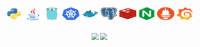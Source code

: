 ##

<div align="center" style="margin: 10px;">
    <img align="center" alt="Python" height="30" width="40" src="https://raw.githubusercontent.com/devicons/devicon/master/icons/python/python-original.svg">
    <img align="center" alt="Java" height="30" width="40" src="https://raw.githubusercontent.com/devicons/devicon/master/icons/java/java-original.svg">
    <img align="center" alt="Go" height="30" width="40" src="https://raw.githubusercontent.com/devicons/devicon/master/icons/go/go-original.svg">
    <img align="center" alt="Kubernetes" height="30" width="40" src="https://raw.githubusercontent.com/devicons/devicon/master/icons/kubernetes/kubernetes-plain.svg">
    <img align="center" alt="Docker" height="30" width="40" src="https://raw.githubusercontent.com/devicons/devicon/master/icons/docker/docker-original.svg">
    <img align="center" alt="PostgreSQL" height="30" width="40" src="https://raw.githubusercontent.com/devicons/devicon/master/icons/postgresql/postgresql-original.svg">
    <img align="center" alt="Redis" height="30" width="40" src="https://raw.githubusercontent.com/devicons/devicon/master/icons/redis/redis-original.svg">
    <img align="center" alt="Nginx" height="30" width="40" src="https://raw.githubusercontent.com/devicons/devicon/master/icons/nginx/nginx-original.svg">
    <img align="center" alt="Prometheus" height="30" width="40" src="https://raw.githubusercontent.com/devicons/devicon/master/icons/prometheus/prometheus-original.svg">
    <img align="center" alt="Grafana" height="30" width="40" src="https://raw.githubusercontent.com/devicons/devicon/master/icons/grafana/grafana-original.svg">
</div>

##

<div align="center" style="margin: 10px;"> 
    <a href="mailto:vribeiro.dev@gmail.com" target="_blank"><img src="https://img.shields.io/badge/-Gmail-red?style=for-the-badge&logo=gmail&logoColor=white" target="_blank"></a>
    <a href="https://www.linkedin.com/in/vribeirodev" target="_blank"><img src="https://img.shields.io/badge/-LinkedIn-%230077B5?style=for-the-badge&logo=linkedin&logoColor=white" target="_blank"></a> 
</div>

